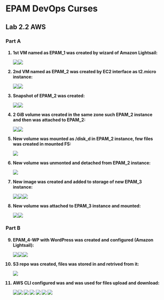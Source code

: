 
<h1>EPAM DevOps Curses</h1>
<h2>Lab 2.2 AWS</h2>
<h3>Part A</h3>
<h4><ol>
<li>1st VM named as EPAM_1 was created by wizard of Amazon Lightsail:<p><img
 src=t2.2_EPAM_1_ssh.PNG><img
 src=t2.2_EPAM_1_statIP_18.205.133.118.PNG>
<li>2nd VM named as EPAM_2 was created by EC2 interface as t2.micro instance:<p><img
 src=t2.2_EPAM_2_18.116.44.74.PNG><img
 src=t2.2_ssh_to_EPAM_2.PNG>
<li>Snapshot of EPAM_2 was created:<p><img
 src=t2.2_EPAM_2_snapshot_menu.PNG><img
 src=t2.2_EPAM_2_snapshot_creation.PNG>
<li>2 GiB volume was created in the same zone such EPAM_2 instance and then was attached to EPAM_2:<p><img
 src=t2.2_EPAM_2_new_volume_creation.PNG><img
 src=t2.2_EPAM_2_new_volume_attach_menu.PNG>
<li>New volume was mounted as /disk_d in EPAM_2 instance, few files was created in mounted FS:<p><img
 src=t2.2_EPAM_2_new_volume_mount.PNG>
<li>New volume was unmonted and detached from EPAM_2 instance:<p><img
 src=t2.2_EPAM_2_new_volume_detach_menu.PNG>
<li>New image was created and added to storage of new EPAM_3 instance:<p><img
 src=t2.2_EPAM_2_snapshot_to_image.PNG><img
 src=t2.2_EPAM_2_image_launch_for_EPAM_3.PNG><img
 src=t2.2_EPAM_3_add_storage_from_snapshot.PNG>
<li>New volume was attached to EPAM_3 instance and mounted:<p><img
 src=t2.2_ssh_to_EPAM_3.PNG><img
 src=t2.2_EPAM_3_new_volume_mount.PNG>
</ol></h4>
<h3>Part B</h3>
<h4><ol start=9>
<li>EPAM_4-WP with WordPress was created and configured (Amazon Lightsail):<p><img
 src=t2.2b_WP_show_pwd.PNG><img
 src=t2.2b_WP_home_page.PNG><img
 src=t2.2b_WP_dns.PNG>
<li>S3 repo was created, files was stored in and retrived from it:<p><img
 src=t2.2b_S3_files_uploaded_in_new_backet.PNG>
<li>AWS CLI configured was and was used for files upload and download:<p><img
 src=t2.2b_IAM_add_new_user.PNG><img
 src=t2.2b_aws_configure_win64.PNG>
<img src=t2.2b_docker_aws_repo_creation.PNG>
<img src=t2.2b_docker_aws_repo_push.PNG>
<img src=t2.2b_docker_http_connection.PNG>
<img src=t2.2b_docker_info.PNG>
<img src=t2.2b_docker_installation.PNG>
</ol></h4>
